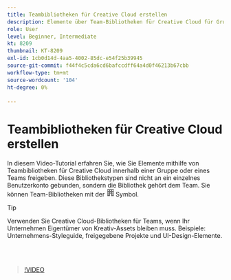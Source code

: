 ```yaml
---
title: Teambibliotheken für Creative Cloud erstellen
description: Elemente über Team-Bibliotheken für Creative Cloud für Gruppen oder Teams freigeben
role: User
level: Beginner, Intermediate
kt: 8209
thumbnail: KT-8209
exl-id: 1cb0d14d-4aa5-4002-85dc-e54f25b39945
source-git-commit: f44f4c5cda6cd6bafccdff64a4d0f46213b67cbb
workflow-type: tm+mt
source-wordcount: '104'
ht-degree: 0%

---
```


# Teambibliotheken für Creative Cloud erstellen

In diesem Video-Tutorial erfahren Sie, wie Sie Elemente mithilfe von Teambibliotheken für Creative Cloud innerhalb einer Gruppe oder eines Teams freigeben. Diese Bibliothekstypen sind nicht an ein einzelnes Benutzerkonto gebunden, sondern die Bibliothek gehört dem Team. Sie können Team-Bibliotheken mit der ![Baubild](assets/Smock_Building_18_N.png) Symbol.

>[!TIP]
>
>Verwenden Sie Creative Cloud-Bibliotheken für Teams, wenn Ihr Unternehmen Eigentümer von Kreativ-Assets bleiben muss. Beispiele: Unternehmens-Styleguide, freigegebene Projekte und UI-Design-Elemente.

<br> 

>[!VIDEO](https://video.tv.adobe.com/v/335325?hidetitle=true)
